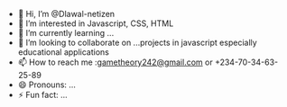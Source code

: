 - 👋 Hi, I’m @Dlawal-netizen
- 👀 I’m interested in Javascript, CSS, HTML
- 🌱 I’m currently learning ...
- 💞️ I’m looking to collaborate on ...projects in javascript especially educational applications
- 📫 How to reach me :gametheory242@gmail.com or +234-70-34-63-25-89
- 😄 Pronouns: ...
- ⚡ Fun fact: ...

<!---
Dlawal-netizen/Dlawal-netizen is a ✨ special ✨ repository because its `README.md` (this file) appears on your GitHub profile.
You can click the Preview link to take a look at your changes.
--->
